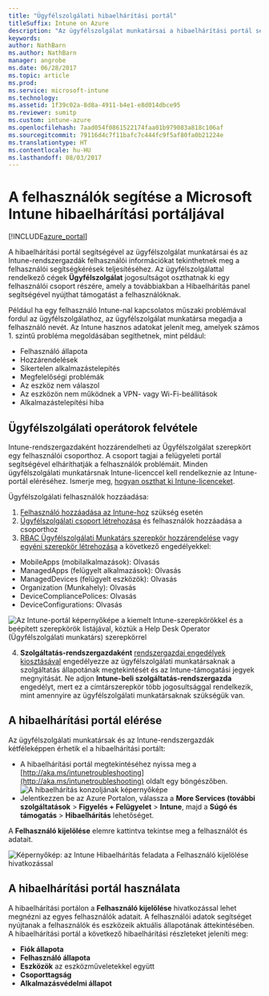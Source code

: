 ```yaml
---
title: "Ügyfélszolgálati hibaelhárítási portál"
titleSuffix: Intune on Azure
description: "Az ügyfélszolgálat munkatársai a hibaelhárítási portál segítségével oldják meg a felhasználók műszaki problémáit"
keywords: 
author: NathBarn
ms.author: NathBarn
manager: angrobe
ms.date: 06/28/2017
ms.topic: article
ms.prod: 
ms.service: microsoft-intune
ms.technology: 
ms.assetid: 1f39c02a-8d8a-4911-b4e1-e8d014dbce95
ms.reviewer: sumitp
ms.custom: intune-azure
ms.openlocfilehash: 7aad054f0861522174faa01b979083a818c106af
ms.sourcegitcommit: 79116d4c7f11bafc7c444fc9f5af80fa0b21224e
ms.translationtype: HT
ms.contentlocale: hu-HU
ms.lasthandoff: 08/03/2017
---
```

# <a name="help-users-with-the-troubleshooting-portal-in-microsoft-intune"></a>A felhasználók segítése a Microsoft Intune hibaelhárítási portáljával

[!INCLUDE[azure_portal](./includes/azure_portal.md)]

A hibaelhárítási portál segítségével az ügyfélszolgálat munkatársai és az Intune-rendszergazdák felhasználói információkat tekinthetnek meg a felhasználói segítségkérések teljesítéséhez. Az ügyfélszolgálattal rendelkező cégek **Ügyfélszolgálat** jogosultságot oszthatnak ki egy felhasználói csoport részére, amely a továbbiakban a Hibaelhárítás panel segítségével nyújthat támogatást a felhasználóknak.

Például ha egy felhasználó Intune-nal kapcsolatos műszaki problémával fordul az ügyfélszolgálathoz, az ügyfélszolgálat munkatársa megadja a felhasználó nevét. Az Intune hasznos adatokat jelenít meg, amelyek számos 1. szintű probléma megoldásában segíthetnek, mint például:
- Felhasználó állapota
- Hozzárendelések
- Sikertelen alkalmazástelepítés
- Megfelelőségi problémák
- Az eszköz nem válaszol
-   Az eszközön nem működnek a VPN- vagy Wi-Fi-beállítások
-   Alkalmazástelepítési hiba


## <a name="add-help-desk-operators"></a>Ügyfélszolgálati operátorok felvétele
Intune-rendszergazdaként hozzárendelheti az Ügyfélszolgálat szerepkört egy felhasználói csoporthoz. A csoport tagjai a felügyeleti portál segítségével elháríthatják a felhasználók problémáit. Minden ügyfélszolgálati munkatársnak Intune-licenccel kell rendelkeznie az Intune-portál eléréséhez. Ismerje meg, [hogyan oszthat ki Intune-licenceket](licenses-assign.md).

Ügyfélszolgálati felhasználók hozzáadása:
1. [Felhasználó hozzáadása az Intune-hoz](users-add.md) szükség esetén
2. [Ügyfélszolgálati csoport létrehozása](groups-add.md) és felhasználók hozzáadása a csoporthoz
3. [RBAC Ügyfélszolgálati Munkatárs szerepkör hozzárendelése](role-based-access-control.md#built-in-roles) vagy [egyéni szerepkör létrehozása](role-based-access-control.md#custom-roles) a következő engedélyekkel:
  - MobileApps (mobilalkalmazások): Olvasás
  - ManagedApps (felügyelt alkalmazások): Olvasás
  - ManagedDevices (felügyelt eszközök): Olvasás
  - Organization (Munkahely): Olvasás
  - DeviceCompliancePolices: Olvasás
  - DeviceConfigurations: Olvasás

  ![Az Intune-portál képernyőképe a kiemelt Intune-szerepkörökkel és a beépített szerepkörök listájával, köztük a Help Desk Operator (Ügyfélszolgálati munkatárs) szerepkörrel](./media/help-desk-user-add.png)

4. **Szolgáltatás-rendszergazdaként** [rendszergazdai engedélyek kiosztásával](https://docs.microsoft.com/azure/active-directory/active-directory-users-assign-role-azure-portal) engedélyezze az ügyfélszolgálati munkatársaknak a szolgáltatás állapotának megtekintését és az Intune-támogatási jegyek megnyitását. Ne adjon **Intune-beli szolgáltatás-rendszergazda** engedélyt, mert ez a címtárszerepkör több jogosultsággal rendelkezik, mint amennyire az ügyfélszolgálati munkatársaknak szükségük van.

## <a name="access-the-troubleshooting-portal"></a>A hibaelhárítási portál elérése

Az ügyfélszolgálati munkatársak és az Intune-rendszergazdák kétféleképpen érhetik el a hibaelhárítási portált:
- A hibaelhárítási portál megtekintéséhez nyissa meg a [http://aka.ms/intunetroubleshooting](http://aka.ms/intunetroubleshooting) oldalt egy böngészőben.
  ![A hibaelhárítás konzoljának képernyőképe](./media/help-desk-console.png)
- Jelentkezzen be az Azure Portalon, válassza a **More Services (további szolgáltatások** > **Figyelés + Felügyelet** > **Intune**, majd a **Súgó és támogatás** > **Hibaelhárítás** lehetőséget.

A **Felhasználó kijelölése** elemre kattintva tekintse meg a felhasználót és adatait.

![Képernyőkép: az Intune Hibaelhárítás feladata a Felhasználó kijelölése hivatkozással](media/help-desk-user.png)

## <a name="use-the-troubleshooting-portal"></a>A hibaelhárítási portál használata

A hibaelhárítási portálon a **Felhasználó kijelölése** hivatkozással lehet megnézni az egyes felhasználók adatait. A felhasználói adatok segítséget nyújtanak a felhasználók és eszközeik aktuális állapotának áttekintésében. A hibaelhárítási portál a következő hibaelhárítási részleteket jeleníti meg:
- **Fiók állapota**
- **Felhasználó állapota**
- **Eszközök** az eszközműveletekkel együtt
- **Csoporttagság**
- **Alkalmazásvédelmi állapot**
